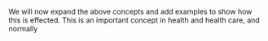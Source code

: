 We will now expand the above concepts and add examples to show how this is effected. This is an important concept in health and health care, and normally 